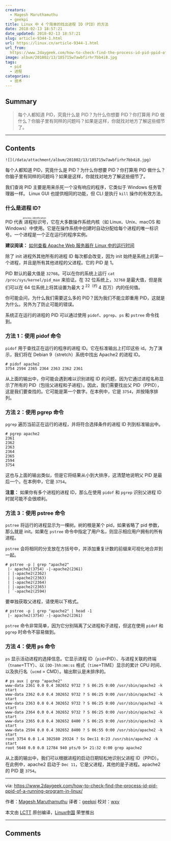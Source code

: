 ```yaml
---
creators:
  - Magesh Maruthamuthu
  - geekpi
title: Linux 中 4 个简单的找出进程 ID（PID）的方法
date: 2018-02-13 18:57:21
date_updated: 2018-02-13 18:57:21
slug: article-9344-1.html
url: https://linux.cn/article-9344-1.html
url_from: 
  https://www.2daygeek.com/how-to-check-find-the-process-id-pid-ppid-of-a-running-program-in-linux/
image: album/201802/13/185715w7awbfirhr7bb4i8.jpg
tags:
  - pid
  - 进程
categories:
  - 技术
---
```


## Summary

> 每个人都知道 PID，究竟什么是 PID？为什么你想要 PID？你打算用 PID 做什么？你脑子里有同样的问题吗？如果是这样，你就找对地方了解这些细节了。

***

<!-- more -->

## Contents

`![](/data/attachment/album/201802/13/185715w7awbfirhr7bb4i8.jpg)`

每个人都知道 PID，究竟什么是 PID？为什么你想要 PID？你打算用 PID 做什么？你脑子里有同样的问题吗？如果是这样，你就找对地方了解这些细节了。

我们查询 PID 主要是用来杀死一个没有响应的程序，它类似于 Windows 任务管理器一样。 Linux GUI 也提供相同的功能，但 CLI 是执行 `kill` 操作的有效方法。

### 什么是进程 ID?

PID 代表<ruby> 进程标识号 <rt>  process identification </rt></ruby>，它在大多数操作系统内核（如 Linux、Unix、macOS 和 Windows）中使用。它是在操作系统中创建时自动分配给每个进程的唯一标识号。一个进程是一个正在运行的程序实例。

**建议阅读：** [如何查看 Apache Web 服务器在 Linux 中的运行时间](https://www.2daygeek.com/check-find-apache-httpd-web-server-uptime-linux/)

除了 init 进程外其他所有的进程 ID 每次都会改变，因为 init 始终是系统上的第一个进程，并且是所有其他进程的父进程。它的 PID 是 1。

PID 默认的最大值是 `32768`。可以在你的系统上运行 `cat /proc/sys/kernel/pid_max` 来验证。在 32 位系统上，`32768` 是最大值，但是我们可以在 64 位系统上将其设置为最大 2<sup> 22（约</sup> 4 百万）内的任何值。

你可能会问，为什么我们需要这么多的 PID？因为我们不能立即重用 PID，这就是为什么。另外为了防止可能的错误。

系统正在运行的进程的 PID 可以通过使用 `pidof`、`pgrep`、`ps` 和 `pstree` 命令找到。

### 方法 1：使用 pidof 命令

`pidof` 用于查找正在运行的程序的进程 ID。它在标准输出上打印这些 id。为了演示，我们将在 Debian 9（stretch）系统中找出 Apache2 的进程 ID。

```shell
# pidof apache2
3754 2594 2365 2364 2363 2362 2361
```

从上面的输出中，你可能会遇到难以识别进程 ID 的问题，因为它通过进程名称显示了所有的 PID（包括父进程和子进程）。因此，我们需要找出父 PID（PPID），这是我们要查找的。它可能是第一个数字。在本例中，它是 `3754`，并按降序排列。

### 方法 2：使用 pgrep 命令

`pgrep` 遍历当前正在运行的进程，并将符合选择条件的进程 ID 列到标准输出中。

```shell
# pgrep apache2
2361
2362
2363
2364
2365
2594
3754
```

这也与上面的输出类似，但是它将结果从小到大排序，这清楚地说明父 PID 是最后一个。在本例中，它是 `3754`。

**注意：** 如果你有多个进程的进程 ID，那么在使用 `pidof` 和 `pgrep` 识别父进程 ID 时就可能不会很顺利。

### 方法 3：使用 pstree 命令

`pstree` 将运行的进程显示为一棵树。树的根是某个 pid，如果省略了 pid 参数，那么就是 init。如果在 `pstree` 命令中指定了用户名，则显示相应用户拥有的所有进程。

`pstree` 会将相同的分支放在方括号中，并添加重复计数的前缀来可视化地合并到一起。

```shell
# pstree -p | grep "apache2"
 |- apache2(3754) -|-apache2(2361)
 | |-apache2(2362)
 | |-apache2(2363)
 | |-apache2(2364)
 | |-apache2(2365)
 | `-apache2(2594)
```

要单独获取父进程，请使用以下格式。

```shell
# pstree -p | grep "apache2" | head -1
 |- apache2(3754) -|-apache2(2361)
```

`pstree` 命令非常简单，因为它分别隔离了父进程和子进程，但这在使用 `pidof` 和 `pgrep` 时命令不容易做到。

### 方法 4：使用 ps 命令

`ps` 显示活动进程的选择信息。它显示进程 ID（`pid`=PID）、与进程关联的终端（`tname`=TTY）、以 `[DD-]hh:mm:ss` 格式（`time`=TIME）显示的累计 CPU 时间、以及执行名（`ucmd` = CMD）。输出默认是未排序的。

```shell
# ps aux | grep "apache2"
www-data 2361 0.0 0.4 302652 9732 ? S 06:25 0:00 /usr/sbin/apache2 -k start
www-data 2362 0.0 0.4 302652 9732 ? S 06:25 0:00 /usr/sbin/apache2 -k start
www-data 2363 0.0 0.4 302652 9732 ? S 06:25 0:00 /usr/sbin/apache2 -k start
www-data 2364 0.0 0.4 302652 9732 ? S 06:25 0:00 /usr/sbin/apache2 -k start
www-data 2365 0.0 0.4 302652 8400 ? S 06:25 0:00 /usr/sbin/apache2 -k start
www-data 2594 0.0 0.4 302652 8400 ? S 06:55 0:00 /usr/sbin/apache2 -k start
root 3754 0.0 1.4 302580 29324 ? Ss Dec11 0:23 /usr/sbin/apache2 -k start
root 5648 0.0 0.0 12784 940 pts/0 S+ 21:32 0:00 grep apache2
```

从上面的输出中，我们可以根据进程的启动日期轻松地识别父进程 ID（PPID）。在此例中，apache2 启动于 `Dec 11`，它是父进程，其他的是子进程。apache2 的 PID 是 `3754`。

---

via: <https://www.2daygeek.com/how-to-check-find-the-process-id-pid-ppid-of-a-running-program-in-linux/>

作者：[Magesh Maruthamuthu](https://www.2daygeek.com/author/magesh/) 译者：[geekpi](https://github.com/geekpi) 校对：[wxy](https://github.com/wxy)

本文由 [LCTT](https://github.com/LCTT/TranslateProject) 原创编译，[Linux中国](https://linux.cn/) 荣誉推出

***

## Comments
